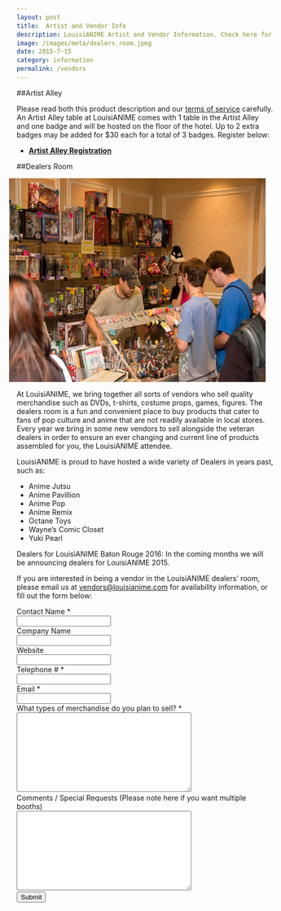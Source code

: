 ```yaml
---
layout: post
title:  Artist and Vendor Info
description: LouisiANIME Artist and Vendor Information. Check here for updates and information for our artist alley and dealers room, including how to purchase a booth and contact information.
image: /images/meta/dealers_room.jpeg
date: 2015-7-15
category: information
permalink: /vendors
---
```


##Artist Alley

<p>Please read both this product description and our <a href="/tos">terms of service</a> carefully. An Artist Alley table at LouisiANIME comes with 1 table in the Artist Alley and one badge and will be hosted on the floor of the hotel. Up to 2 extra badges may be added for $30 each for a total of 3 badges. Register below:</p>
<ul>
	<li><a href="/artistalley"><b>Artist Alley Registration</b></a></li>
</ul>


##Dealers Room
<img src="/images/information/dealers_room.jpeg" alt="dealers room image" class="img-responsive" style="border:5px solid white; margin: 10px; float: right" width="600" height="400"/>

At LouisiANIME, we bring together all sorts of vendors who sell quality merchandise such as DVDs, t-shirts, costume props, games, figures.  The dealers room is a fun and convenient place to buy products that cater to fans of pop culture and anime that are not readily available in local stores.  Every year we bring in some new vendors to sell alongside the veteran dealers in order to ensure an ever changing and current line of products assembled for you, the LouisiANIME attendee.

LouisiANIME is proud to have hosted a wide variety of Dealers in years past, such as:

* Anime Jutsu
* Anime Pavillion
* Anime Pop
* Anime Remix
* Octane Toys
* Wayne’s Comic Closet
* Yuki Pearl

Dealers for LouisiANIME Baton Rouge 2016:
In the coming months we will be announcing dealers for LouisiANIME 2015.

If you are interested in being a vendor in the LouisiANIME dealers’ room, please email us at <a href="mailto:vendors@louisianime.com">vendors@louisianime.com</a> for availability information, or fill out the form below:

<div class="row">
<div class="col-md-6 col-sm-6 col-xs-12">
<form action="http://www.louisianime.com/formtools/process.php" method="post">
<input type="hidden" name="form_tools_form_id" value="10"/>
 <div class="form-group" id="div_contact_name">
  <label class="control-label requiredField" for="contact_name">
   Contact Name
   <span class="asteriskField">
    *
   </span>
  </label>
  <div class="controls ">
   <input class="form-control" id="contact_name" name="contact_name" type="text"/>
  </div>
 </div>
 <div class="form-group" id="div_company_name">
  <label class="control-label " for="company_name">
   Company Name
  </label>
  <div class="controls ">
   <input class="form-control" id="company_name" name="company_name" type="text"/>
  </div>
 </div>
 <div class="form-group" id="div_company_name">
  <label class="control-label " for="website">
   Website
  </label>
  <div class="controls ">
   <input class="form-control" id="website" name="website" type="text"/>
  </div>
 </div>
 <div class="form-group" id="div_tel">
  <label class="control-label requiredField" for="tel">
   Telephone #
   <span class="asteriskField">
    *
   </span>
  </label>
  <div class="controls ">
   <input class="form-control" id="tel" name="tel" type="text"/>
  </div>
 </div>
 <div class="form-group" id="div_email">
  <label class="control-label requiredField" for="email">
   Email
   <span class="asteriskField">
    *
   </span>
  </label>
  <div class="controls ">
   <input class="form-control" id="email" name="email" type="text"/>
  </div>
 </div>
 <div class="form-group" id="div_merch">
  <label class="control-label requiredField" for="merch">
   What types of merchandise do you plan to sell?
   <span class="asteriskField">
    *
   </span>  
  </label>
  <div class="controls ">
   <textarea class="form-control" cols="40" id="merch" name="merch" rows="10"></textarea>
  </div>
 </div>
 <div class="form-group" id="div_special_requests">
  <label class="control-label " for="special_requests">
   Comments / Special Requests (Please note here if you want multiple booths)
  </label>
  <div class="controls ">
   <textarea class="form-control" cols="40" id="special_requests" name="special_requests" rows="10"></textarea>
  </div>
 </div>
 <div class="form-group">
  <div>
   <button class="btn btn-dark big" name="submit" type="submit">
    Submit
   </button>
  </div>
 </div>
</form>
</div>
</div>
